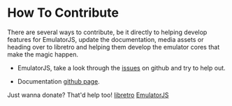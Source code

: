 # How To Contribute

There are several ways to contribute, be it directly to helping develop features for EmulatorJS, update the documentation, media assets or heading over to libretro and helping them develop the emulator cores that make the magic happen.

* EmulatorJS, take a look through the [issues](https://github.com/EmulatorJS/EmulatorJS/issues) on github and try to help out.

* Documentation [github page](https://github.com/EmulatorJS/emulatorjs.org).

Just wanna donate? That'd help too!
[libretro](https://retroarch.com/index.php?page=donate)
[EmulatorJS](https://www.patreon.com/EmulatorJS)
